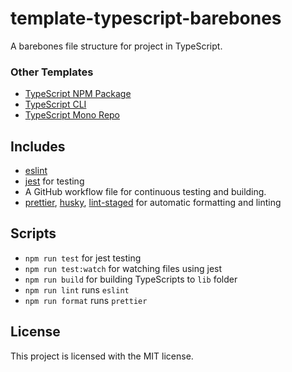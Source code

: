 # template-typescript-barebones

A barebones file structure for project in TypeScript.

### Other Templates

- [TypeScript NPM Package](https://github.com/kpfromer/template-typescript-npm-package)
- [TypeScript CLI](https://github.com/kpfromer/template-typescript-cli)
- [TypeScript Mono Repo](https://github.com/kpfromer/template-typescript-mono-repo)

## Includes

- [eslint](https://github.com/eslint/eslint)
- [jest](https://github.com/facebook/jest) for testing
- A GitHub workflow file for continuous testing and building.
- [prettier](https://github.com/prettier/prettier), [husky](https://github.com/typicode/husky),
  [lint-staged](https://github.com/okonet/lint-staged) for automatic formatting and linting

## Scripts

- `npm run test` for jest testing
- `npm run test:watch` for watching files using jest
- `npm run build` for building TypeScripts to `lib` folder
- `npm run lint` runs `eslint`
- `npm run format` runs `prettier`

## License

This project is licensed with the MIT license.
